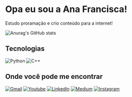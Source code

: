 # Opa eu sou a Ana Francisca!

Estudo proramação e crio conteúdo para a internet!


![Anurag's GitHub stats](https://github-readme-stats.vercel.app/api?username=anafranciscadev&show_icons=true&theme=radical)

## Tecnologias

![Python](https://img.shields.io/badge/Python-14354C?style=for-the-badge&logo=python&logoColor=white)
![C++](https://img.shields.io/badge/C%2B%2B-00599C?style=for-the-badge&logo=c%2B%2B&logoColor=white)

## Onde você pode me encontrar

[![Gmail](https://img.shields.io/badge/Gmail-D14836?style=for-the-badge&logo=gmail&logoColor=white)](anafrancisca.dev@gmail.com)
[![Youtube](https://img.shields.io/badge/YouTube-FF0000?style=for-the-badge&logo=youtube&logoColor=white)](https://www.youtube.com/channel/UCLeCn5fZCMYOrRSHmzHOuVg)
[![LinkedIn](https://img.shields.io/badge/LinkedIn-0077B5?style=for-the-badge&logo=linkedin&logoColor=white)](https://www.linkedin.com/in/ana-francisca-rocha-ara%C3%BAjo-55ba11254/)
[![Medium](https://img.shields.io/badge/Medium-12100E?style=for-the-badge&logo=medium&logoColor=white)](https://medium.com/@anafrancisca.dev)
[![Instagram](https://img.shields.io/badge/Instagram-E4405F?style=for-the-badge&logo=instagram&logoColor=white)](https://www.instagram.com/anachica.dev/)
